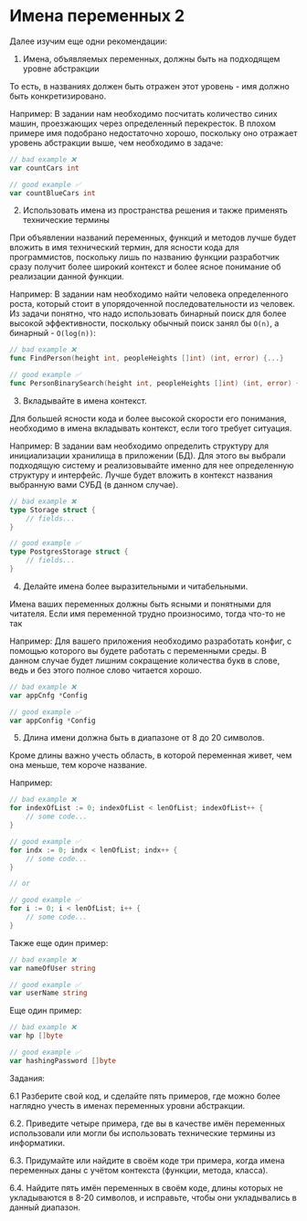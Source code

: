 # Имена переменных 2

Далее изучим еще одни рекомендации:

1. Имена, объявляемых переменных, должны быть на подходящем уровне абстракции

То есть, в названиях должен быть отражен этот уровень - имя должно быть конкретизировано.

Например:
В задании нам необходимо посчитать количество синих машин, проезжающих через определенный перекресток. В плохом примере имя подобрано недостаточно хорошо, поскольку оно отражает уровень абстракции выше, чем необходимо в задаче:

```go
// bad example ❌
var countCars int

// good example ✅
var countBlueCars int	
```


2. Использовать имена из пространства решения и также применять технические термины

При объявлении названий переменных, функций и методов лучше будет вложить в имя технический термин, для ясности кода для программистов, поскольку лишь по названию функции разработчик сразу получит более широкий контекст и более ясное понимание об реализации данной функции.

Например:
В задании нам необходимо найти человека определенного роста, который стоит в упорядоченной последовательности из человек. Из задачи понятно, что надо использовать бинарный поиск для более высокой эффективности, поскольку обычный поиск занял бы `O(n)`, а бинарный - `O(log(n))`:

```go
// bad example ❌
func FindPerson(height int, peopleHeights []int) (int, error) {...}

// good example ✅
func PersonBinarySearch(height int, peopleHeights []int) (int, error) {...}
```

3. Вкладывайте в имена контекст.

Для большей ясности кода и более высокой скорости его понимания, необходимо в имена вкладывать контекст, если того требует ситуация.

Например:
В задании вам необходимо определить структуру для инициализации хранилища в приложении (БД). Для этого вы выбрали подходящую систему и реализовывайте именно для нее определенную структуру и интерфейс. Лучше будет вложить в контекст названия выбранную вами СУБД (в данном случае).

```go
// bad example ❌
type Storage struct {
	// fields...
}

// good example ✅
type PostgresStorage struct {
	// fields...
}
```


4. Делайте имена более выразительными и читабельными.

Имена ваших переменных должны быть ясными и понятными для читателя. Если имя переменной трудно произносимо, тогда что-то не так

Например:
Для вашего приложения необходимо разработать конфиг, с помощью которого вы будете работать с переменными среды. В данном случае будет лишним сокращение количества букв в слове, ведь и без этого полное слово читается хорошо.

```go
// bad example ❌
var appCnfg *Config

// good example ✅
var appConfig *Config
```

5. Длина имени должна быть в диапазоне от 8 до 20 символов.

Кроме длины важно учесть область, в которой переменная живет, чем она меньше, тем короче название.

Например:

```go
// bad example ❌
for indexOfList := 0; indexOfList < lenOfList; indexOfList++ {
	// some code...
}

// good example ✅
for indx := 0; indx < lenOfList; indx++ {
	// some code...
}

// or

// good example ✅
for i := 0; i < lenOfList; i++ {
	// some code...
}
```

Также еще один пример:

```go
// bad example ❌
var nameOfUser string

// good example ✅
var userName string
```

Еще один пример:

```go
// bad example ❌
var hp []byte

// good example ✅
var hashingPassword []byte
```

Задания:

6.1 Разберите свой код, и сделайте пять примеров, где можно более наглядно учесть в именах переменных уровни абстракции.

6.2. Приведите четыре примера, где вы в качестве имён переменных использовали или могли бы использовать технические термины из информатики.

6.3. Придумайте или найдите в своём коде три примера, когда имена переменных даны с учётом контекста (функции, метода, класса).

6.4. Найдите пять имён переменных в своём коде, длины которых не укладываются в 8-20 символов, и исправьте, чтобы они укладывались в данный диапазон.